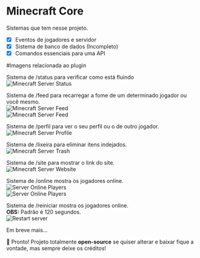 # Minecraft Core

Sistemas que tem nesse projeto.

- [x] Eventos de jogadores e servidor
- [x] Sistema de banco de dados (Incompleto)
- [x] Comandos essenciais para uma API

#Imagens relacionada ao plugin

Sistema de /status para verificar como está fluindo
<br/>
<img src="https://i.imgur.com/tCT3hMW.png" alt="Minecraft Server Status"/>

Sistema de /feed para recarregar a fome de um determinado jogador ou você mesmo.
<br/>
<img src="https://i.imgur.com/oOTBtjr.png" alt="Minecraft Server Feed"/><br/>
<img src="https://i.imgur.com/T6aYM35.png" alt="Minecraft Server Feed"/>

Sistema de /perfil para ver o seu perfil ou o de outro jogador.
<br/>
<img src="https://i.imgur.com/FLhemTy.png" alt="Minecraft Server Profile"/>

Sistema de /lixeira para eliminar itens indejados.
<br/>
<img src="https://i.imgur.com/gU4khTb.png" alt="Minecraft Server Trash"/>

Sistema de /site para mostrar o link do site.
<br/>
<img src="https://i.imgur.com/fUvSpGL.png" alt="Minecraft Server Website"/>

Sistema de /online mostra os jogadores online.
<br/>
<img src="https://i.imgur.com/VopkM8a.png" alt="Server Online Players"/><br/>
<img src="https://i.imgur.com/fRdk1p7.png" alt="Server Online Players"/>

Sistema de /reiniciar mostra os jogadores online.<br/>
<b>OBS:</b> Padrão é 120 segundos.
<br/>
<img src="https://i.imgur.com/VdFFicu.png" alt="Restart server"/>

Em breve mais...

🥰 Pronto! Projeto totalmente <b>open-source</b> se quiser alterar e baixar fique a vontade, mas sempre deixe os créditos!
